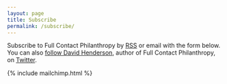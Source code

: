 ```yaml
---
layout: page
title: Subscribe
permalink: /subscribe/
---
```


Subscribe to Full Contact Philanthropy by [RSS][rss] or email with the form below. You can also [follow David Henderson][twitter], author of Full Contact Philanthropy, on [Twitter][twitter].

{% include mailchimp.html %}

[rss]: http://feeds.feedburner.com/fcp
[twitter]: https://twitter.com/david_henderson
